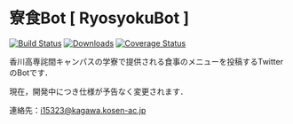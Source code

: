 # 寮食Bot [ RyosyokuBot ]

[![Build Status](http://img.shields.io/travis/tweepy/tweepy/master.svg?style=flat)](https://travis-ci.org/tweepy/tweepy)
[![Downloads](http://img.shields.io/pypi/dm/tweepy.svg?style=flat)](https://crate.io/packages/tweepy)
[![Coverage Status](https://img.shields.io/coveralls/tweepy/tweepy/master.svg?style=flat)](https://coveralls.io/r/tweepy/tweepy?branch=master)



香川高専詫間キャンパスの学寮で提供される食事のメニューを投稿するTwitterのBotです．

現在，開発中につき仕様が予告なく変更されます．



連絡先：i15323@kagawa.kosen-ac.jp
